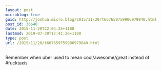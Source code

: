 ```yaml
---
layout: post
microblog: true
guid: http://joshua.micro.blog/2015/11/20/t667659759906979840.html
post_id: 36640
date: 2015-11-20T22:04:25+1100
lastmod: 2019-07-30T17:41:26+1100
type: post
url: /2015/11/20/t667659759906979840.html
---
```

Remember when uber used to mean cool/awesome/great instead of #fucktaxis
